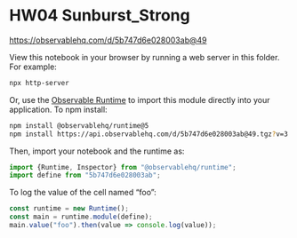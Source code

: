 # HW04 Sunburst_Strong

https://observablehq.com/d/5b747d6e028003ab@49

View this notebook in your browser by running a web server in this folder. For
example:

~~~sh
npx http-server
~~~

Or, use the [Observable Runtime](https://github.com/observablehq/runtime) to
import this module directly into your application. To npm install:

~~~sh
npm install @observablehq/runtime@5
npm install https://api.observablehq.com/d/5b747d6e028003ab@49.tgz?v=3
~~~

Then, import your notebook and the runtime as:

~~~js
import {Runtime, Inspector} from "@observablehq/runtime";
import define from "5b747d6e028003ab";
~~~

To log the value of the cell named “foo”:

~~~js
const runtime = new Runtime();
const main = runtime.module(define);
main.value("foo").then(value => console.log(value));
~~~
